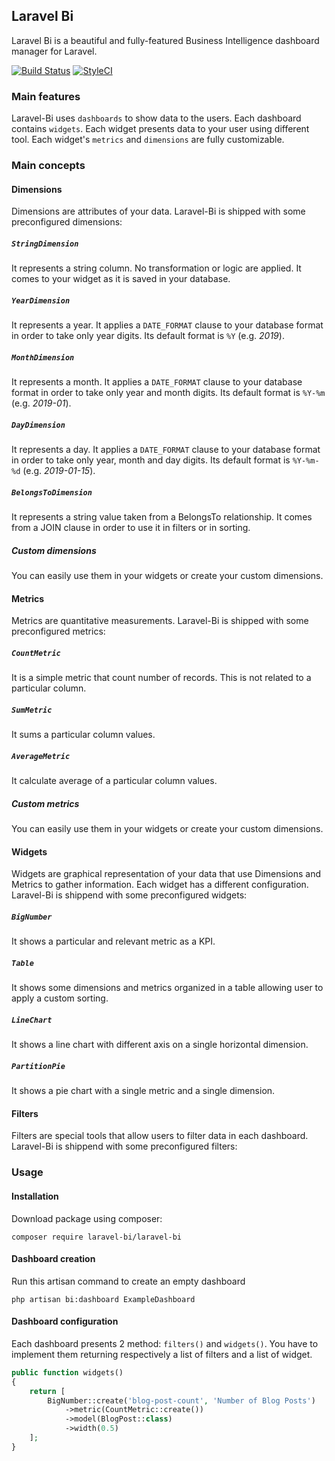 ## Laravel Bi

Laravel Bi is a beautiful and fully-featured Business Intelligence dashboard manager for Laravel.

[![Build Status](https://travis-ci.org/laravel-bi/laravel-bi.svg?branch=master)](https://travis-ci.org/laravel-bi/laravel-bi)
[![StyleCI](https://github.styleci.io/repos/203451164/shield?branch=master)](https://github.styleci.io/repos/203451164)

### Main features

Laravel-Bi uses `dashboards` to show data to the users. Each dashboard contains `widgets`. Each widget presents data to your user using different tool. Each widget's `metrics` and `dimensions` are fully customizable.

### Main concepts

#### Dimensions

Dimensions are attributes of your data. Laravel-Bi is shipped with some preconfigured dimensions:

##### `StringDimension`

It represents a string column. No transformation or logic are applied. It comes to your widget as it is saved in your database.

##### `YearDimension`

It represents a year. It applies a `DATE_FORMAT` clause to your database format in order to take only year digits. Its default format is `%Y` (e.g. _2019_).

##### `MonthDimension`

It represents a month. It applies a `DATE_FORMAT` clause to your database format in order to take only year and month digits. Its default format is `%Y-%m` (e.g. _2019-01_).

##### `DayDimension`

It represents a day. It applies a `DATE_FORMAT` clause to your database format in order to take only year, month and day digits. Its default format is `%Y-%m-%d`  (e.g. _2019-01-15_).

##### `BelongsToDimension`

It represents a string value taken from a BelongsTo relationship. It comes from a JOIN clause in order to use it in filters or in sorting.

##### Custom dimensions

You can easily use them in your widgets or create your custom dimensions.

#### Metrics

Metrics are quantitative measurements. Laravel-Bi is shipped with some preconfigured metrics:

##### `CountMetric`

It is a simple metric that count number of records. This is not related to a particular column.

##### `SumMetric`

It sums a particular column values.

##### `AverageMetric`

It calculate average of a particular column values.

##### Custom metrics

You can easily use them in your widgets or create your custom dimensions.

#### Widgets

Widgets are graphical representation of your data that use Dimensions and Metrics to gather information. Each widget has a different configuration. Laravel-Bi is shippend with some preconfigured widgets:

##### `BigNumber`

It shows a particular and relevant metric as a KPI.

##### `Table`

It shows some dimensions and metrics organized in a table allowing user to apply a custom sorting.

##### `LineChart`

It shows a line chart with different axis on a single horizontal dimension.

##### `PartitionPie`

It shows a pie chart with a single metric and a single dimension.

#### Filters

Filters are special tools that allow users to filter data in each dashboard. Laravel-Bi is shippend with some preconfigured filters:

### Usage

#### Installation

Download package using composer:

```shell
composer require laravel-bi/laravel-bi
```

#### Dashboard creation

Run this artisan command to create an empty dashboard

```shell
php artisan bi:dashboard ExampleDashboard
```

#### Dashboard configuration

Each dashboard presents 2 method: `filters()` and `widgets()`. You have to implement them returning respectively a list of filters and a list of widget.

```php
public function widgets()
{
    return [
        BigNumber::create('blog-post-count', 'Number of Blog Posts')
            ->metric(CountMetric::create())
            ->model(BlogPost::class)
            ->width(0.5)
    ];
}
```